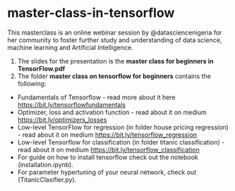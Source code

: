 # master-class-in-tensorflow
This masterclass is an online webinar session by @datasciencenigeria for her community to foster further study and understanding of data science, machine learning and Artificial Intelligence. 

1. The slides for the presentation is the **master class for beginners in TensorFlow.pdf**
2. The folder **master class on tensorflow for beginners** contains the following:
  * Fundamentals of Tensorflow - read more about it  here https://bit.ly/tensorflowfundamentals
  * Optimizer, loss and activation function - read about it on medium  https://bit.ly/optimizers_losses 
  * Low-level TensorFlow for regression (in folder house pricing regression) - read about it on medium https://bit.ly/tensorflow_regression
  * Low-level Tensorflow for classification (in folder titanic classification) - read about it on medium https://bit.ly/tensorflow_classification
  * For guide on how to install tensorflow check out the notebook (installation.ipynb).
  * For parameter hypertuning of your neural network, check out (TitanicClasifier.py).
